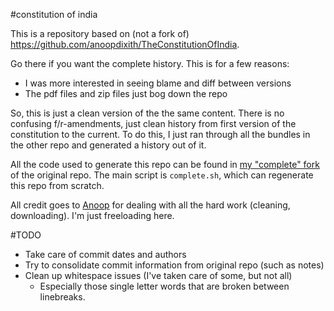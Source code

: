 #constitution of india

This is a repository based on (not a fork of) <https://github.com/anoopdixith/TheConstitutionOfIndia>.

Go there if you want the complete history. This is for a few reasons:

- I was more interested in seeing blame and diff between versions
- The pdf files and zip files just bog down the repo

So, this is just a clean version of the the same content. There is no confusing
f/r-amendments, just clean history from first version of the constitution to the
current. To do this, I just ran through all the bundles in the other repo and
generated a history out of it.

All the code used to generate this repo can be found in [my "complete" fork](https://github.com/captn3m0/TheConstitutionOfIndia/tree/complete)
of the original repo. The main script is `complete.sh`, which can regenerate this
repo from scratch.

All credit goes to [Anoop](https://github.com/anoopdixith) for dealing with all
the hard work (cleaning, downloading). I'm just freeloading here.

#TODO

- Take care of commit dates and authors
- Try to consolidate commit information from original repo (such as notes)
- Clean up whitespace issues (I've taken care of some, but not all)
  - Especially those single letter words that are broken between linebreaks.
